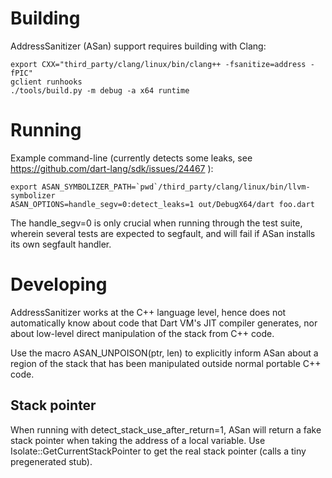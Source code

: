 # Building #

AddressSanitizer (ASan) support requires building with Clang:

    export CXX="third_party/clang/linux/bin/clang++ -fsanitize=address -fPIC"
    gclient runhooks
    ./tools/build.py -m debug -a x64 runtime

# Running #

Example command-line (currently detects some leaks, see https://github.com/dart-lang/sdk/issues/24467 ):

    export ASAN_SYMBOLIZER_PATH=`pwd`/third_party/clang/linux/bin/llvm-symbolizer
    ASAN_OPTIONS=handle_segv=0:detect_leaks=1 out/DebugX64/dart foo.dart

The handle_segv=0 is only crucial when running through the test suite, wherein several tests are expected to segfault, and will fail if ASan installs its own segfault handler.

# Developing #

AddressSanitizer works at the C++ language level, hence does not automatically know about code that Dart VM's JIT compiler generates, nor about low-level direct manipulation of the stack from C++ code.

Use the macro ASAN_UNPOISON(ptr, len) to explicitly inform ASan about a region of the stack that has been manipulated outside normal portable C++ code.

## Stack pointer ##

When running with detect_stack_use_after_return=1, ASan will return a fake stack pointer when taking the address of a local variable. Use
    Isolate::GetCurrentStackPointer
to get the real stack pointer (calls a tiny pregenerated stub).